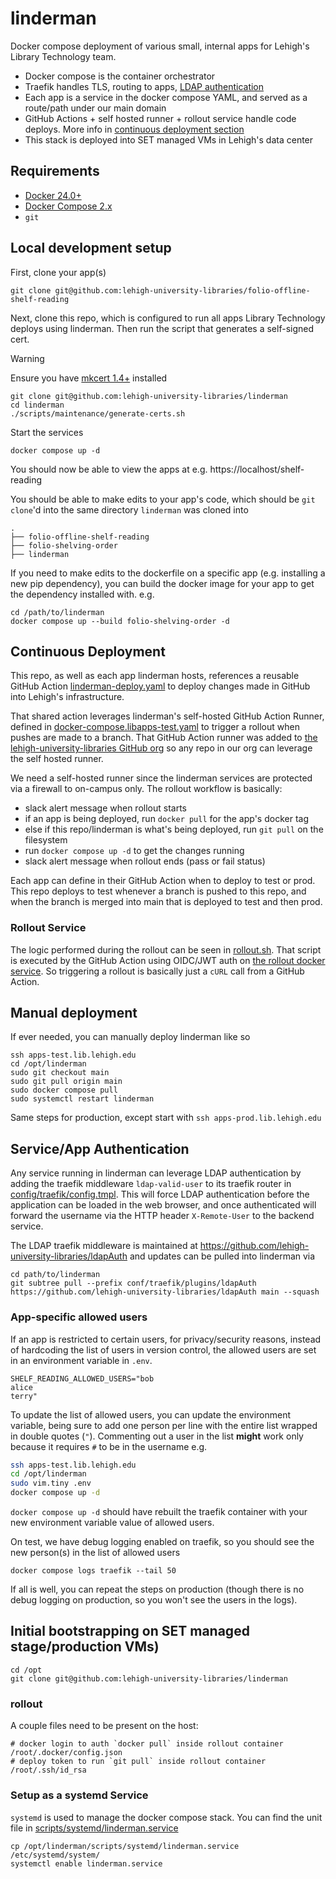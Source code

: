 # linderman

Docker compose deployment of various small, internal apps for Lehigh's Library Technology team.

- Docker compose is the container orchestrator
- Traefik handles TLS, routing to apps, [LDAP authentication](#serviceapp-authentication)
- Each app is a service in the docker compose YAML, and served as a route/path under our main domain
- GitHub Actions + self hosted runner + rollout service handle code deploys. More info in [continuous deployment section](#continuous-deployment)
- This stack is deployed into SET managed VMs in Lehigh's data center


## Requirements

- [Docker 24.0+](https://docs.docker.com/get-docker/)
- [Docker Compose 2.x](https://docs.docker.com/compose/install/linux/)
- `git`

## Local development setup

First, clone your app(s)

```
git clone git@github.com:lehigh-university-libraries/folio-offline-shelf-reading
```

Next, clone this repo, which is configured to run all apps Library Technology deploys using linderman. Then run the script that generates a self-signed cert.

> [!WARNING]
> Ensure you have [mkcert 1.4+](https://github.com/FiloSottile/mkcert#installation) installed

```
git clone git@github.com:lehigh-university-libraries/linderman
cd linderman
./scripts/maintenance/generate-certs.sh
```

Start the services

```
docker compose up -d
```

You should now be able to view the apps at e.g. https://localhost/shelf-reading

You should be able to make edits to your app's code, which should be `git clone`'d into the same directory `linderman` was cloned into

```
.
├── folio-offline-shelf-reading
├── folio-shelving-order
├── linderman
```

If you need to make edits to the dockerfile on a specific app (e.g. installing a new pip dependency), you can build the docker image for your app to get the dependency installed with. e.g.

```
cd /path/to/linderman
docker compose up --build folio-shelving-order -d
```

## Continuous Deployment

This repo, as well as each app linderman hosts, references a reusable GitHub Action [linderman-deploy.yaml](https://github.com/lehigh-university-libraries/gha/blob/main/.github/workflows/linderman-deploy.yaml) to deploy changes made in GitHub into Lehigh's infrastructure. 

That shared action leverages linderman's self-hosted GitHub Action Runner, defined in [docker-compose.libapps-test.yaml](./docker-compose.libapps-test.yaml) to trigger a rollout when pushes are made to a branch. That GitHub Action runner was added to [the lehigh-university-libraries GitHub org](https://github.com/organizations/lehigh-university-libraries/settings/actions/runners) so any repo in our org can leverage the self hosted runner.

We need a self-hosted runner since the linderman services are protected via a firewall to on-campus only. The rollout workflow is basically:

- slack alert message when rollout starts
- if an app is being deployed, run `docker pull` for the app's docker tag
- else if this repo/linderman is what's being deployed, run `git pull` on the filesystem
- run `docker compose up -d` to get the changes running
- slack alert message when rollout ends (pass or fail status)

Each app can define in their GitHub Action when to deploy to test or prod. This repo deploys to test whenever a branch is pushed to this repo, and when the branch is merged into main that is deployed to test and then prod.

### Rollout Service

The logic performed during the rollout can be seen in [rollout.sh](./scripts/maintenance/rollout.sh). That script is executed by the GitHub Action using OIDC/JWT auth on [the rollout docker service](https://github.com/lehigh-university-libraries/rollout). So triggering a rollout is basically just a `cURL` call from a GitHub Action.


## Manual deployment

If ever needed, you can manually deploy linderman like so

```
ssh apps-test.lib.lehigh.edu
cd /opt/linderman
sudo git checkout main
sudo git pull origin main
sudo docker compose pull
sudo systemctl restart linderman
```

Same steps for production, except start with `ssh apps-prod.lib.lehigh.edu`

## Service/App Authentication

Any service running in linderman can leverage LDAP authentication by adding the traefik middleware `ldap-valid-user` to its traefik router in [config/traefik/config.tmpl](./config/traefik/config.tmpl). This will force LDAP authentication before the application can be loaded in the web browser, and once authenticated will forward the username via the HTTP header `X-Remote-User` to the backend service.

The LDAP traefik middleware is maintained at https://github.com/lehigh-university-libraries/ldapAuth and updates can be pulled into linderman via

```
cd path/to/linderman
git subtree pull --prefix conf/traefik/plugins/ldapAuth https://github.com/lehigh-university-libraries/ldapAuth main --squash
```

### App-specific allowed users

If an app is restricted to certain users, for privacy/security reasons, instead of hardcoding the list of users in version control, the allowed users are set in an environment variable in `.env`.

```
SHELF_READING_ALLOWED_USERS="bob
alice
terry"
```

To update the list of allowed users, you can update the environment variable, being sure to add one person per line with the entire list wrapped in double quotes (`"`). Commenting out a user in the list **might** work only because it requires `#` to be in the username e.g.

```bash
ssh apps-test.lib.lehigh.edu
cd /opt/linderman
sudo vim.tiny .env
docker compose up -d
```

`docker compose up -d` should have rebuilt the traefik container with your new environment variable value of allowed users.

On test, we have debug logging enabled on traefik, so you should see the new person(s) in the list of allowed users

```
docker compose logs traefik --tail 50
```

If all is well, you can repeat the steps on production (though there is no debug logging on production, so you won't see the users in the logs).

## Initial bootstrapping on SET managed stage/production VMs)

```
cd /opt
git clone git@github.com:lehigh-university-libraries/linderman
```

### rollout

A couple files need to be present on the host:

```
# docker login to auth `docker pull` inside rollout container
/root/.docker/config.json
# deploy token to run `git pull` inside rollout container
/root/.ssh/id_rsa
```

### Setup as a systemd Service

`systemd` is used to manage the docker compose stack. You can find the unit file in [scripts/systemd/linderman.service](./scripts/systemd/linderman.service)

```
cp /opt/linderman/scripts/systemd/linderman.service /etc/systemd/system/
systemctl enable linderman.service
```

